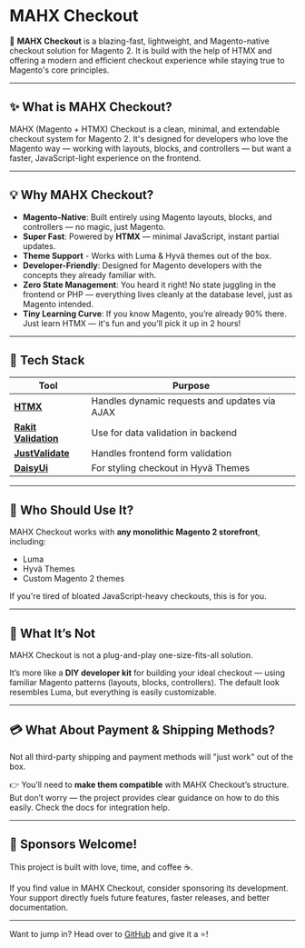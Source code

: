 # MAHX Checkout

🚀 **MAHX Checkout** is a blazing-fast, lightweight, and Magento-native checkout solution for Magento 2. It is build with the help of HTMX and offering a modern and efficient checkout experience while staying true to Magento's core principles.

---

## ✨ What is MAHX Checkout?

MAHX (Magento + HTMX) Checkout is a clean, minimal, and extendable checkout system for Magento 2. It's designed for developers who love the Magento way — working with layouts, blocks, and controllers — but want a faster, JavaScript-light experience on the frontend.

---

## 💡 Why MAHX Checkout?

- **Magento-Native**: Built entirely using Magento layouts, blocks, and controllers — no magic, just Magento.
- **Super Fast**: Powered by **HTMX** — minimal JavaScript, instant partial updates.
- **Theme Support** - Works with Luma & Hyvä themes out of the box.
- **Developer-Friendly**: Designed for Magento developers with the concepts they already familiar with.
- **Zero State Management**: You heard it right! No state juggling in the frontend or PHP — everything lives cleanly at the database level, just as Magento intended.
- **Tiny Learning Curve**: If you know Magento, you’re already 90% there. Just learn HTMX — it's fun and you’ll pick it up in 2 hours!

---

## 🔧 Tech Stack

| Tool            | Purpose                                              |
|------------------|------------------------------------------------------|
| <a href="https://htmx.org/" target="_blank" rel="noopener"><strong>HTMX</strong></a>            | Handles dynamic requests and updates via AJAX     |
| <a href="https://github.com/rakit/validation/" target="_blank" rel="noopener"><strong>Rakit Validation</strong></a>      | Use for data validation in backend        |
| <a href="https://just-validate.dev/" target="_blank" rel="noopener"><strong>JustValidate</strong></a> | Handles frontend form validation                  |
| <a href="https://daisyui.com/" target="_blank" rel="noopener"><strong>DaisyUi</strong></a> | For styling checkout in Hyvä Themes                  |


---

## 👥 Who Should Use It?

MAHX Checkout works with **any monolithic Magento 2 storefront**, including:

- Luma
- Hyvä Themes
- Custom Magento 2 themes

If you're tired of bloated JavaScript-heavy checkouts, this is for you.

---

## 🧱 What It’s Not

MAHX Checkout is not a plug-and-play one-size-fits-all solution.

It’s more like a **DIY developer kit** for building your ideal checkout — using familiar Magento patterns (layouts, blocks, controllers). The default look resembles Luma, but everything is easily customizable.

---

## 💳 What About Payment & Shipping Methods?

Not all third-party shipping and payment methods will "just work" out of the box.

👉 You’ll need to **make them compatible** with MAHX Checkout’s structure. But don’t worry — the project provides clear guidance on how to do this easily. Check the docs for integration help.

---

## 🙏 Sponsors Welcome!

This project is built with love, time, and coffee ☕.

If you find value in MAHX Checkout, consider sponsoring its development. Your support directly fuels future features, faster releases, and better documentation.

---

Want to jump in? Head over to [GitHub](https://github.com/rajeev-k-tomy/MAHXCheckout) and give it a ⭐!
